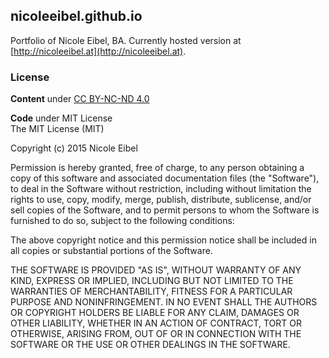 ## nicoleeibel.github.io

Portfolio of Nicole Eibel, BA. Currently hosted version at [http://nicoleeibel.at](http://nicoleeibel.at).

### License

**Content** under [CC BY-NC-ND 4.0](http://creativecommons.org/licenses/by-nc-nd/4.0/)  

**Code** under MIT License  
The MIT License (MIT)  

Copyright (c) 2015 Nicole Eibel  

Permission is hereby granted, free of charge, to any person obtaining a copy of this software and associated documentation files (the "Software"), to deal in the Software without restriction, including without limitation the rights to use, copy, modify, merge, publish, distribute, sublicense, and/or sell copies of the Software, and to permit persons to whom the Software is furnished to do so, subject to the following conditions:

The above copyright notice and this permission notice shall be included in all copies or substantial portions of the Software.

THE SOFTWARE IS PROVIDED "AS IS", WITHOUT WARRANTY OF ANY KIND, EXPRESS OR IMPLIED, INCLUDING BUT NOT LIMITED TO THE WARRANTIES OF MERCHANTABILITY, FITNESS FOR A PARTICULAR PURPOSE AND NONINFRINGEMENT. IN NO EVENT SHALL THE AUTHORS OR COPYRIGHT HOLDERS BE LIABLE FOR ANY CLAIM, DAMAGES OR OTHER LIABILITY, WHETHER IN AN ACTION OF CONTRACT, TORT OR OTHERWISE, ARISING FROM, OUT OF OR IN CONNECTION WITH THE SOFTWARE OR THE USE OR OTHER DEALINGS IN THE SOFTWARE.